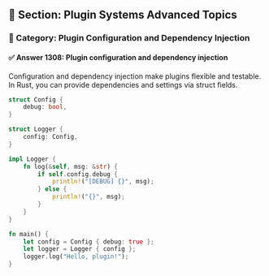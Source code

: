 ## 📘 Section: Plugin Systems Advanced Topics  
### 🔹 Category: Plugin Configuration and Dependency Injection  
#### ✅ Answer 1308: Plugin configuration and dependency injection

Configuration and dependency injection make plugins flexible and testable. In Rust, you can provide dependencies and settings via struct fields.

```rust
struct Config {
    debug: bool,
}

struct Logger {
    config: Config,
}

impl Logger {
    fn log(&self, msg: &str) {
        if self.config.debug {
            println!("[DEBUG] {}", msg);
        } else {
            println!("{}", msg);
        }
    }
}

fn main() {
    let config = Config { debug: true };
    let logger = Logger { config };
    logger.log("Hello, plugin!");
}
```
